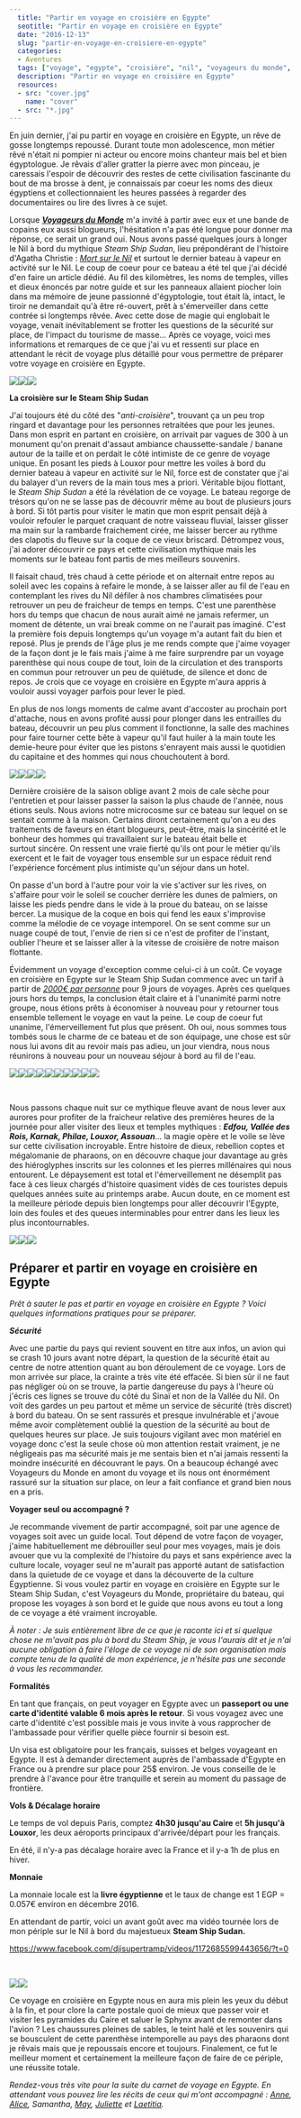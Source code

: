 ```yaml
---
  title: "Partir en voyage en croisière en Egypte"
  seotitle: "Partir en voyage en croisière en Egypte"
  date: "2016-12-13"
  slug: "partir-en-voyage-en-croisiere-en-egypte"
  categories:
  - Aventures
  tags: ["voyage", "egypte", "croisière", "nil", "voyageurs du monde", "louxor", "temple"]
  description: "Partir en voyage en croisière en Egypte"
  resources:
  - src: "cover.jpg"
    name: "cover"
  - src: "*.jpg"
---
```


En juin dernier, j'ai pu partir en voyage en croisière en Egypte, un rêve de gosse longtemps repoussé. Durant toute mon adolescence, mon métier rêvé n'était ni pompier ni acteur ou encore moins chanteur mais bel et bien égyptologue. Je rêvais d'aller gratter la pierre avec mon pinceau, je caressais l'espoir de découvrir des restes de cette civilisation fascinante du bout de ma brosse à dent, je connaissais par coeur les noms des dieux égyptiens et collectionnaient les heures passées à regarder des documentaires ou lire des livres à ce sujet.

Lorsque **[_Voyageurs du Monde_](http://www.voyageursdumonde.fr/voyage-sur-mesure)** m'a invité à partir avec eux et une bande de copains eux aussi blogueurs, l'hésitation n'a pas été longue pour donner ma réponse, ce serait un grand oui. Nous avons passé quelques jours à longer le Nil à bord du mythique _Steam Ship Sudan_, lieu prépondérant de l'histoire d'Agatha Christie : [_Mort sur le Nil_](http://amzn.to/2huvOeM) et surtout le dernier bateau à vapeur en activité sur le Nil. Le coup de coeur pour ce bateau a été tel que j'ai décidé d'en faire un article dédié. Au fil des kilomètres, les noms de temples, villes et dieux énoncés par notre guide et sur les panneaux allaient piocher loin dans ma mémoire de jeune passionné d'égyptologie, tout était là, intact, le tiroir ne demandait qu'à être ré-ouvert, prêt à s'émerveiller dans cette contrée si longtemps rêvée. Avec cette dose de magie qui englobait le voyage, venait inévitablement se frotter les questions de la sécurité sur place, de l'impact du tourisme de masse... Après ce voyage, voici mes informations et remarques de ce que j'ai vu et ressenti sur place en attendant le récit de voyage plus détaillé pour vous permettre de préparer votre voyage en croisière en Egypte.

![](images/DSC07856.jpg)![](images/DSC08017.jpg)![](images/DSC07728.jpg)

**La croisière sur le Steam Ship Sudan**

J'ai toujours été du côté des "_anti-croisière_", trouvant ça un peu trop ringard et davantage pour les personnes retraitées que pour les jeunes. Dans mon esprit en partant en croisière, on arrivait par vagues de 300 à un monument qu'on prenait d'assaut ambiance chaussette-sandale / banane autour de la taille et on perdait le côté intimiste de ce genre de voyage unique. En posant les pieds à Louxor pour mettre les voiles à bord du dernier bateau à vapeur en activité sur le Nil, force est de constater que j'ai du balayer d'un revers de la main tous mes a priori. Véritable bijou flottant, le _Steam Ship Sudan_ a été la révélation de ce voyage. Le bateau regorge de trésors qu'on ne se lasse pas de découvrir même au bout de plusieurs jours à bord. Si tôt partis pour visiter le matin que mon esprit pensait déjà à vouloir refouler le parquet craquant de notre vaisseau fluvial, laisser glisser ma main sur la rambarde fraichement cirée, me laisser bercer au rythme des clapotis du fleuve sur la coque de ce vieux briscard. Détrompez vous, j'ai adorer découvrir ce pays et cette civilisation mythique mais les moments sur le bateau font partis de mes meilleurs souvenirs.

Il faisait chaud, très chaud à cette période et on alternait entre repos au soleil avec les copains à refaire le monde, à se laisser aller au fil de l'eau en contemplant les rives du Nil défiler à nos chambres climatisées pour retrouver un peu de fraicheur de temps en temps. C'est une parenthèse hors du temps que chacun de nous aurait aimé ne jamais refermer, un moment de détente, un vrai break comme on ne l'aurait pas imaginé. C'est la première fois depuis longtemps qu'un voyage m'a autant fait du bien et reposé. Plus je prends de l'âge plus je me rends compte que j'aime voyager de la façon dont je le fais mais j'aime à me faire surprendre par un voyage parenthèse qui nous coupe de tout, loin de la circulation et des transports en commun pour retrouver un peu de quiétude, de silence et donc de repos. Je crois que ce voyage en croisière en Egypte m'aura appris à vouloir aussi voyager parfois pour lever le pied.

En plus de nos longs moments de calme avant d'accoster au prochain port d'attache, nous en avons profité aussi pour plonger dans les entrailles du bateau, découvrir un peu plus comment il fonctionne, la salle des machines pour faire tourner cette bête à vapeur qu'il faut huiler à la main toute les demie-heure pour éviter que les pistons s'enrayent mais aussi le quotidien du capitaine et des hommes qui nous chouchoutent à bord.

![](images/DSC07744.jpg)![](images/DSC08051.jpg)![](images/DSC07754.jpg)![](images/DSC07746.jpg)

Dernière croisière de la saison oblige avant 2 mois de cale sèche pour l'entretien et pour laisser passer la saison la plus chaude de l'année, nous étions seuls. Nous avions notre microcosme sur ce bateau sur lequel on se sentait comme à la maison. Certains diront certainement qu'on a eu des traitements de faveurs en étant blogueurs, peut-être, mais la sincérité et le bonheur des hommes qui travaillaient sur le bateau était belle et surtout sincère. On ressent une vraie fierté qu'ils ont pour le métier qu'ils exercent et le fait de voyager tous ensemble sur un espace réduit rend l'expérience forcément plus intimiste qu'un séjour dans un hotel.

On passe d'un bord à l'autre pour voir la vie s'activer sur les rives, on s'affaire pour voir le soleil se coucher derrière les dunes de palmiers, on laisse les pieds pendre dans le vide à la proue du bateau, on se laisse bercer. La musique de la coque en bois qui fend les eaux s'improvise comme la mélodie de ce voyage intemporel. On se sent comme sur un nuage coupé de tout, l'envie de rien si ce n'est de profiter de l'instant, oublier l'heure et se laisser aller à la vitesse de croisière de notre maison flottante.

Évidemment un voyage d'exception comme celui-ci à un coût. Ce voyage en croisière en Egypte sur le Steam Ship Sudan commence avec un tarif à partir de _[2000€ par personne](http://www.voyageursdumonde.fr/voyage-sur-mesure/recherche-voyage-tag/voyage-steam-ship-sudan)_ pour 9 jours de voyages. Après ces quelques jours hors du temps, la conclusion était claire et à l'unanimité parmi notre groupe, nous étions prêts à économiser à nouveau pour y retourner tous ensemble tellement le voyage en vaut la peine. Le coup de coeur fut unanime, l'émerveillement fut plus que présent. Oh oui, nous sommes tous tombés sous le charme de ce bateau et de son équipage, une chose est sûr nous lui avons dit au revoir mais pas adieu, un jour viendra, nous nous réunirons à nouveau pour un nouveau séjour à bord au fil de l'eau.

![](images/DSC08244.jpg)![](images/DSC08444.jpg)![](images/DSC08617.jpg)![](images/DSC08237.jpg)![](images/DSC08594.jpg)![](images/DSC08599.jpg)![](images/DSC08605.jpg)![](images/DSC08613.jpg)![](images/DSC08610.jpg)![](images/DSC08020-2.jpg)

 

Nous passons chaque nuit sur ce mythique fleuve avant de nous lever aux aurores pour profiter de la fraicheur relative des premières heures de la journée pour aller visiter des lieux et temples mythiques : **_Edfou, Vallée des Rois, Karnak, Philae, Louxor, Assouan_**... la magie opère et le voile se lève sur cette civilisation incroyable. Entre histoire de dieux, rebellion coptes et mégalomanie de pharaons, on en découvre chaque jour davantage au grès des hiéroglyphes inscrits sur les colonnes et les pierres millénaires qui nous entourent. Le dépaysement est total et l'émerveillement ne désemplit pas face à ces lieux chargés d'histoire quasiment vidés de ces touristes depuis quelques années suite au printemps arabe. Aucun doute, en ce moment est la meilleure période depuis bien longtemps pour aller découvrir l'Egypte, loin des foules et des queues interminables pour entrer dans les lieux les plus incontournables.

![](images/DSC08035.jpg)![](images/DSC08518.jpg)![](images/DSC08064.jpg)

## **Préparer et partir en voyage en croisière en Egypte**

_Prêt à sauter le pas et partir en voyage en croisière en Egypte ? Voici quelques informations pratiques pour se préparer._

_**Sécurité**_

Avec une partie du pays qui revient souvent en titre aux infos, un avion qui se crash 10 jours avant notre départ, la question de la sécurité était au centre de notre attention quant au bon déroulement de ce voyage. Lors de mon arrivée sur place, la crainte a très vite été effacée. Si bien sûr il ne faut pas négliger où on se trouve, la partie dangereuse du pays à l'heure où j'écris ces lignes se trouve du côté du Sinaï et non de la Vallée du Nil. On voit des gardes un peu partout et même un service de sécurité (très discret) à bord du bateau. On se sent rassurés et presque invulnérable et j'avoue même avoir complètement oublié la question de la sécurité au bout de quelques heures sur place. Je suis toujours vigilant avec mon matériel en voyage donc c'est la seule chose où mon attention restait vraiment, je ne négligeais pas ma sécurité mais je me sentais bien et n'ai jamais ressenti la moindre insécurité en découvrant le pays. On a beaucoup échangé avec Voyageurs du Monde en amont du voyage et ils nous ont énormément rassuré sur la situation sur place, on leur a fait confiance et grand bien nous en a pris.

**Voyager seul ou accompagné ?**

Je recommande vivement de partir accompagné, soit par une agence de voyages soit avec un guide local. Tout dépend de votre façon de voyager, j'aime habituellement me débrouiller seul pour mes voyages, mais je dois avouer que vu la complexité de l'histoire du pays et sans expérience avec la culture locale, voyager seul ne m'aurait pas apporté autant de satisfaction dans la quietude de ce voyage et dans la découverte de la culture Égyptienne. Si vous voulez partir en voyage en croisière en Egypte sur le Steam Ship Sudan, c'est Voyageurs du Monde, propriétaire du bateau, qui propose les voyages à son bord et le guide que nous avons eu tout a long de ce voyage a été vraiment incroyable.

_À noter : Je suis entièrement libre de ce que je raconte ici et si quelque chose ne m'avait pas plu à bord du Steam Ship, je vous l'aurais dit et je n'ai aucune obligation à faire l'éloge de ce voyage ni de son organisation mais compte tenu de la qualité de mon expérience, je n'hésite pas une seconde à vous les recommander._

**Formalités**

En tant que français, on peut voyager en Egypte avec un **passeport ou une carte d'identité valable 6 mois après le retour**. Si vous voyagez avec une carte d'identité c'est possible mais je vous invite à vous rapprocher de l'ambassade pour vérifier quelle pièce fournir si besoin est.

Un visa est obligatoire pour les français, suisses et belges voyageant en Egypte. Il est à demander directement auprès de l'ambassade d'Egypte en France ou à prendre sur place pour 25$ environ. Je vous conseille de le prendre à l'avance pour être tranquille et serein au moment du passage de frontière.

**Vols & Décalage horaire**

Le temps de vol depuis Paris, comptez **4h30 jusqu'au Caire** et **5h jusqu'à Louxor**, les deux aéroports principaux d'arrivée/départ pour les français.

En été, il n'y-a pas décalage horaire avec la France et il y-a 1h de plus en hiver.

**Monnaie**

La monnaie locale est la **livre égyptienne** et le taux de change est 1 EGP = 0.057€ environ en décembre 2016.

En attendant de partir, voici un avant goût avec ma vidéo tournée lors de mon périple sur le Nil à bord du majestueux **Steam Ship Sudan.**

https://www.facebook.com/djisupertramp/videos/1172685599443656/?t=0

 

![](images/DSC07783.jpg)![](images/DSC07832.jpg)

Ce voyage en croisière en Egypte nous en aura mis plein les yeux du début à la fin, et pour clore la carte postale quoi de mieux que passer voir et visiter les pyramides du Caire et saluer le Sphynx avant de remonter dans l'avion ? Les chaussures pleines de sables, le teint halé et les souvenirs qui se bousculent de cette parenthèse intemporelle au pays des pharaons dont je rêvais mais que je repoussais encore et toujours. Finalement, ce fut le meilleur moment et certainement la meilleure façon de faire de ce périple, une réussite totale.

_Rendez-vous très vite pour la suite du carnet de voyage en Egypte. En attendant vous pouvez lire les récits de ceux qui m'ont accompagné : [Anne](http://le-chien-a-taches.com/category/categories/prendre-lair/egypte/), [Alice](http://www.tippy.fr/categorie/destinations/egypte/), Samantha, [May](http://www.vie-de-miettes.fr/), [Juliette](http://www.jenesaispaschoisir.com/category/voyages/egypte/) et [Laetitia](http://www.eleusis-megara.fr/)._
